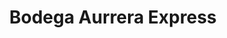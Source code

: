 ---
title: "Bodega Aurrera Express"
url: /el-molinito-naucalpan/bodega-aurrera-express/
shop: comodidad
---